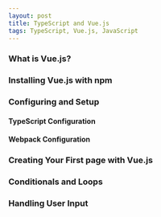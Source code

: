 ```yaml
---
layout: post
title: TypeScript and Vue.js
tags: TypeScript, Vue.js, JavaScript
---
```

### What is Vue.js?

### Installing Vue.js with npm

### Configuring and Setup

#### TypeScript Configuration

#### Webpack Configuration

### Creating Your First page with Vue.js

### Conditionals and Loops

### Handling User Input
